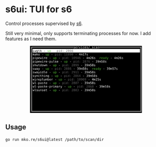 # s6ui: TUI for s6

Control processes supervised by [s6](https://skarnet.org/software/s6/).

Still very minimal, only supports terminating processes for now. I add features as I need them.

<div align="center">
<img src="https://raw.githubusercontent.com/remko/s6ui/main/doc/img/screenshot.png" alt="Screenshot" width=350/>
</div>

## Usage

    go run mko.re/s6ui@latest /path/to/scan/dir


